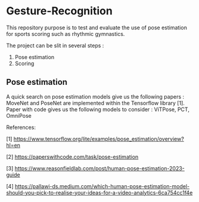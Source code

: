 # Gesture-Recognition

This repository purpose is to test and evaluate the use of pose estimation for sports scoring such as rhythmic gymnastics.

The project can be slit in several steps :

1) Pose estimation
2) Scoring

## Pose estimation

A quick search on pose estimation models give us the following papers :
MoveNet and PoseNet are implemented within the Tensorflow library [1].
Paper with code gives us the following models to consider : ViTPose, PCT, OmniPose




References:

[1] https://www.tensorflow.org/lite/examples/pose_estimation/overview?hl=en

[2] https://paperswithcode.com/task/pose-estimation

[3] https://www.reasonfieldlab.com/post/human-pose-estimation-2023-guide

[4] https://pallawi-ds.medium.com/which-human-pose-estimation-model-should-you-pick-to-realise-your-ideas-for-a-video-analytics-6ca754cc1f4e
